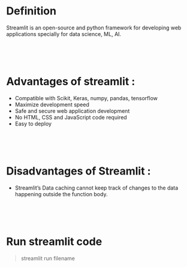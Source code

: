 # Definition

Streamlit is an open-source and python framework for developing web applications specially for data science, ML, AI.

&nbsp;

&nbsp;

# Advantages of streamlit :

- Compatible with Scikit, Keras, numpy, pandas, tensorflow
- Maximize development speed
- Safe and secure web application development
- No HTML, CSS and JavaScript code required
- Easy to deploy

&nbsp;

&nbsp;

# Disadvantages of Streamlit :

- Streamlit’s Data caching cannot keep track of changes to the data happening outside the function body.

&nbsp;

&nbsp;

# Run streamlit code

> streamlit run filename
